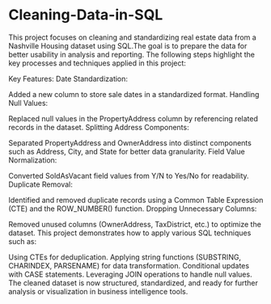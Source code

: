 # Cleaning-Data-in-SQL
This project focuses on cleaning and standardizing real estate data from a Nashville Housing dataset using SQL.The goal is to prepare the data for better usability in analysis and reporting. The following steps highlight the key processes and techniques applied in this project:

Key Features:
Date Standardization:

Added a new column to store sale dates in a standardized format.
Handling Null Values:

Replaced null values in the PropertyAddress column by referencing related records in the dataset.
Splitting Address Components:

Separated PropertyAddress and OwnerAddress into distinct components such as Address, City, and State for better data granularity.
Field Value Normalization:

Converted SoldAsVacant field values from Y/N to Yes/No for readability.
Duplicate Removal:

Identified and removed duplicate records using a Common Table Expression (CTE) and the ROW_NUMBER() function.
Dropping Unnecessary Columns:

Removed unused columns (OwnerAddress, TaxDistrict, etc.) to optimize the dataset.
This project demonstrates how to apply various SQL techniques such as:

Using CTEs for deduplication.
Applying string functions (SUBSTRING, CHARINDEX, PARSENAME) for data transformation.
Conditional updates with CASE statements.
Leveraging JOIN operations to handle null values.
The cleaned dataset is now structured, standardized, and ready for further analysis or visualization in business intelligence tools.

